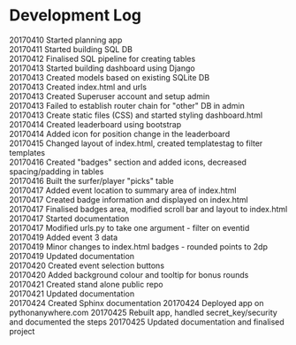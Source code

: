 # Development Log

20170410 Started planning app  
20170411 Started building SQL DB  
20170412 Finalised SQL pipeline for creating tables  
20170413 Started building dashboard using Django  
20170413 Created models based on existing SQLite DB  
20170413 Created index.html and urls   
20170413 Created Superuser account and setup admin  
20170413 Failed to establish router chain for "other" DB in admin  
20170413 Create static files (CSS) and started styling dashboard.html  
20170414 Created leaderboard using bootstrap  
20170414 Added icon for position change in the leaderboard  
20170415 Changed layout of index.html, created templatestag to filter templates  
20170416 Created "badges" section and added icons, decreased spacing/padding in tables  
20170416 Built the surfer/player "picks" table  
20170417 Added event location to summary area of index.html  
20170417 Created badge information and displayed on index.html  
20170417 Finalised badges area, modified scroll bar and layout to index.html  
20170417 Started documentation  
20170417 Modified urls.py to take one argument - filter on eventid  
20170419 Added event 3 data  
20170419 Minor changes to index.html badges - rounded points to 2dp  
20170419 Updated documentation  
20170420 Created event selection buttons  
20170420 Added background colour and tooltip for bonus rounds  
20170421 Created stand alone public repo  
20170421 Updated documentation  
20170424 Created Sphinx documentation
20170424 Deployed app on pythonanywhere.com
20170425 Rebuilt app, handled secret_key/security and documented the steps
20170425 Updated documentation and finalised project  
